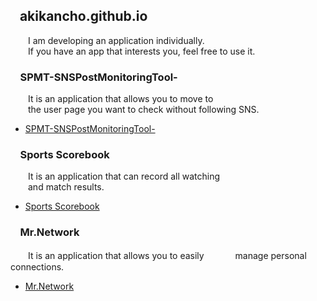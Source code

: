 ## &nbsp;&nbsp;&nbsp;akikancho.github.io

&ensp;&ensp;&ensp;&ensp;I am developing an application individually.  
&ensp;&ensp;&ensp;&ensp;If you have an app that interests you, feel free to use it.

### &nbsp;&nbsp;&nbsp;&nbsp;SPMT-SNSPostMonitoringTool-

&ensp;&ensp;&ensp;&ensp;It is an application that allows you to move to  
&ensp;&ensp;&ensp;&ensp;the user page you want to check without following SNS.  

*   [SPMT-SNSPostMonitoringTool-](https://itunes.apple.com/jp/app/id1582735087?mt=8)

### &nbsp;&nbsp;&nbsp;&nbsp;Sports Scorebook

&ensp;&ensp;&ensp;&ensp;It is an application that can record all watching  
&ensp;&ensp;&ensp;&ensp;and match results.

*   [Sports Scorebook](https://itunes.apple.com/jp/app/id1606615459?mt=8)

### &nbsp;&nbsp;&nbsp;&nbsp;Mr.Network

&ensp;&ensp;&ensp;&ensp;It is an application that allows you to easily 　
&ensp;&ensp;&ensp;&ensp;manage personal connections.

*   [Mr.Network](https://itunes.apple.com/jp/app/id1621511716?mt=8)

